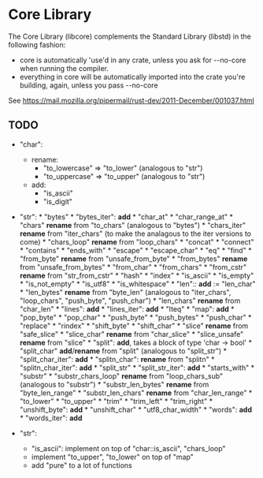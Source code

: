 # Core Library

The Core Library (libcore) complements the Standard Library (libstd) in the following fashion:

* core is automatically 'use'd in any crate, unless you ask for --no-core when running the compiler.
* everything in core will be automatically imported into the crate you're building, again, unless you pass --no-core

See https://mail.mozilla.org/pipermail/rust-dev/2011-December/001037.html

## TODO

* "char":
  * rename:
      * "to_lowercase" => "to_lower" (analogous to "str")
      * "to_uppercase" => "to_upper" (analogous to "str")
  * add:
      * "is_ascii"
      * "is_digit"

* "str":
      * "bytes"
      * "bytes_iter": **add**
      * "char_at"
      * "char_range_at"
      * "chars" **rename** from "to_chars" (analogous to "bytes")
      * "chars_iter" **rename** from "iter_chars" (to make the analagous to the iter versions to come)
      * "chars_loop" **rename** from "loop_chars"
      * "concat"
      * "connect"
      * "contains"
      * "ends_with"
      * "escape"
      * "escape_char"
      * "eq"
      * "find"
      * "from_byte" **rename** from "unsafe_from_byte"
      * "from_bytes" **rename** from "unsafe_from_bytes"
      * "from_char"
      * "from_chars"
      * "from_cstr" **rename** from "str_from_cstr"
      * "hash"
      * "index"
      * "is_ascii"
      * "is_empty"
      * "is_not_empty"
      * "is_utf8"
      * "is_whitespace"
      * "len":: **add** := "len_char"
      * "len_bytes" **rename** from "byte_len" (analogous to "iter_chars", "loop_chars", "push_byte", "push_char")
      * "len_chars" **rename** from "char_len"
      * "lines": **add**
      * "lines_iter": **add**
      * "lteq"
      * "map": **add**
      * "pop_byte"
      * "pop_char"
      * "push_byte"
      * "push_bytes"
      * "push_char"
      * "replace"
      * "rindex"
      * "shift_byte"
      * "shift_char"
      * "slice" **rename** from "safe_slice"
      * "slice_char" **rename** from "char_slice"
      * "slice_unsafe" **rename** from "slice"
      * "split": **add**, takes a block of type 'char -> bool'
      * "split_char" **add**/**rename** from "split" (analogous to "split_str")
      * "split_char_iter": **add**
      * "splitn_char": **rename** from "splitn"
      * "splitn_char_iter": **add**
      * "split_str"
      * "split_str_iter": **add**
      * "starts_with"
      * "substr"
      * "substr_chars_loop" **rename** from "loop_chars_sub" (analogous to "substr")
      * "substr_len_bytes" **rename** from "byte_len_range"
      * "substr_len_chars" **rename** from "char_len_range"
      * "to_lower"
      * "to_upper"
      * "trim"
      * "trim_left"
      * "trim_right"
      * "unshift_byte": **add**
      * "unshift_char"
      * "utf8_char_width"
      * "words": **add**
      * "words_iter": **add**
* "str":
  * "is_ascii": implement on top of "char::is_ascii", "chars_loop"
  * implement "to_upper", "to_lower" on top of "map"
  * add "pure" to a lot of functions
